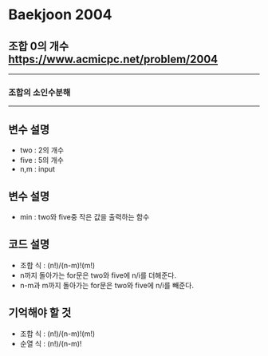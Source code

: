 Baekjoon 2004
=============
조합 0의 개수  <https://www.acmicpc.net/problem/2004>
---------------
- - -
### 조합의 소인수분해
- - -
## 변수 설명
- two : 2의 개수
- five : 5의 개수
- n,m : input
## 변수 설명
- min : two와 five중 작은 값을 출력하는 함수
## 코드 설명
- 조합 식 : (n!)/(n-m)!(m!)
- n까지 돌아가는 for문은 two와 five에 n/i를 더해준다.
- n-m과 m까지 돌아가는 for문은 two와 five에 n/i를 빼준다.
## 기억해야 할 것
- 조합 식 : (n!)/(n-m)!(m!)
- 순열 식 : (n!)/(n-m)!
